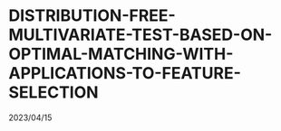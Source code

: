 # DISTRIBUTION-FREE-MULTIVARIATE-TEST-BASED-ON-OPTIMAL-MATCHING-WITH-APPLICATIONS-TO-FEATURE-SELECTION
2023/04/15
